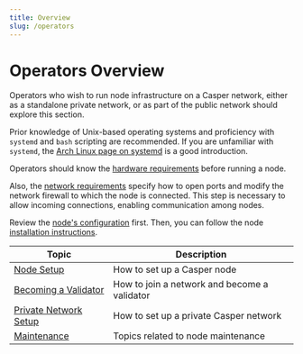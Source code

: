 ```yaml
---
title: Overview
slug: /operators
---
```


# Operators Overview

Operators who wish to run node infrastructure on a Casper network, either as a standalone private network, or as part of the public network should explore this section.

Prior knowledge of Unix-based operating systems and proficiency with `systemd` and `bash` scripting are recommended. If you are unfamiliar with `systemd`, the [Arch Linux page on systemd](https://wiki.archlinux.org/title/systemd) is a good introduction.

Operators should know the [hardware requirements](./setup/hardware.md) before running a node.

Also, the [network requirements](./setup/install-node.md/#network-requirements) specify how to open ports and modify the network firewall to which the node is connected. This step is necessary to allow incoming connections, enabling communication among nodes.

Review the [node's configuration](./setup/basic-node-configuration.md) first. Then, you can follow the node [installation instructions](./setup/install-node.md).

| Topic                                                                           | Description                 |
| ----------------------------------------------------------- | ----------------------------------------------- |
|[Node Setup](./setup/index.md) | How to set up a Casper node |
|[Becoming a Validator](./becoming-a-validator/index.md) | How to join a network and become a validator |
|[Private Network Setup](./setup-network/index.md) | How to set up a private Casper network |
|[Maintenance](./maintenance/index.md) | Topics related to node maintenance |
